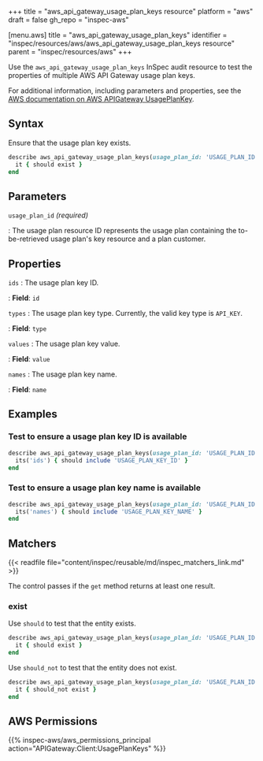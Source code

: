 +++
title = "aws_api_gateway_usage_plan_keys resource"
platform = "aws"
draft = false
gh_repo = "inspec-aws"

[menu.aws]
title = "aws_api_gateway_usage_plan_keys"
identifier = "inspec/resources/aws/aws_api_gateway_usage_plan_keys resource"
parent = "inspec/resources/aws"
+++

Use the `aws_api_gateway_usage_plan_keys` InSpec audit resource to test the properties of multiple AWS API Gateway usage plan keys.

For additional information, including parameters and properties, see the [AWS documentation on AWS APIGateway UsagePlanKey](https://docs.aws.amazon.com/AWSCloudFormation/latest/UserGuide/aws-resource-apigateway-usageplankey.html).

## Syntax

Ensure that the usage plan key exists.

```ruby
describe aws_api_gateway_usage_plan_keys(usage_plan_id: 'USAGE_PLAN_ID') do
  it { should exist }
end
```

## Parameters

`usage_plan_id` _(required)_

: The usage plan resource ID represents the usage plan containing the to-be-retrieved usage plan's key resource and a plan customer.

## Properties

`ids`
: The usage plan key ID.

: **Field**: `id`

`types`
: The usage plan key type. Currently, the valid key type is `API_KEY`.

: **Field**: `type`

`values`
: The usage plan key value.

: **Field**: `value`

`names`
: The usage plan key name.

: **Field**: `name`

## Examples

### Test to ensure a usage plan key ID is available

```ruby
describe aws_api_gateway_usage_plan_keys(usage_plan_id: 'USAGE_PLAN_ID') do
  its('ids') { should include 'USAGE_PLAN_KEY_ID' }
end
```

### Test to ensure a usage plan key name is available

```ruby
describe aws_api_gateway_usage_plan_keys(usage_plan_id: 'USAGE_PLAN_ID') do
  its('names') { should include 'USAGE_PLAN_KEY_NAME' }
end
```

## Matchers

{{< readfile file="content/inspec/reusable/md/inspec_matchers_link.md" >}}

The control passes if the `get` method returns at least one result.

### exist

Use `should` to test that the entity exists.

```ruby
describe aws_api_gateway_usage_plan_keys(usage_plan_id: 'USAGE_PLAN_ID') do
  it { should exist }
end
```

Use `should_not` to test that the entity does not exist.

```ruby
describe aws_api_gateway_usage_plan_keys(usage_plan_id: 'USAGE_PLAN_ID') do
  it { should_not exist }
end
```

## AWS Permissions

{{% inspec-aws/aws_permissions_principal action="APIGateway:Client:UsagePlanKeys" %}}
